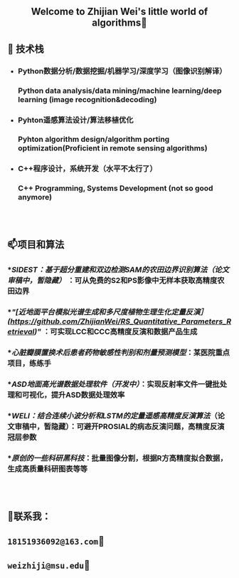 ## <div align="center"> Welcome to Zhijian Wei's little world of algorithms👋




##   🔭 技术栈
* ###  Python数据分析/数据挖掘/机器学习/深度学习（图像识别解译）
  ###  Python data analysis/data mining/machine learning/deep learning (image recognition&decoding)
* ###  Pyhton遥感算法设计/算法移植优化
  ###  Pyhton algorithm design/algorithm porting optimization(Proficient in remote sensing algorithms)
* ###  C++程序设计，系统开发（水平不太行了）
  ###  C++ Programming, Systems Development (not so good anymore)

<br>
<br>

##  📫项目和算法
### **SIDEST：基于超分重建和双边检测SAM的农田边界识别算法（论文审稿中，暂隐藏）* ：可从免费的S2和PS影像中无样本获取高精度农田边界
### **"[近地面平台模拟光谱生成和多尺度植物生理生化定量反演］(https://github.com/ZhijianWei/RS_Quantitative_Parameters_Retrieval)"* ：可实现LCC和CCC高精度反演和数据产品生成
### *_心脏瓣膜置换术后患者药物敏感性判别和剂量预测模型_：某医院重点项目，练练手
### *_ASD地面高光谱数据处理软件（开发中）_：实现反射率文件一键批处理和可视化，提升ASD数据处理效率
### **WELI：结合连续小波分析和LSTM的定量遥感高精度反演算法*（论文审稿中，暂隐藏）：可避开PROSIAL的病态反演问题，高精度反演冠层参数
### **原创的一些科研黑科技*：批量图像分割，根据R方高精度拟合数据，生成高质量科研图表等等
<br><br>

## 🤗联系我：<br>
## ``18151936092@163.com``📧 <br>
## ``weizhiji@msu.edu``📧



